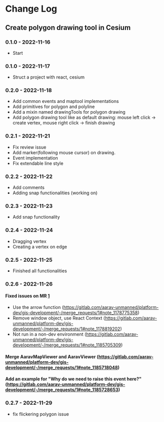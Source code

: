 # Change Log

## Create polygon drawing tool in Cesium

### 0.1.0 - 2022-11-16

- Start

### 0.1.0 - 2022-11-17

- Struct a project with react, cesium

### 0.2.0 - 2022-11-18

- Add common events and maptool implementations
- Add primitives for polygon and polyline
- Add a mixin named drawingTools for polygon drawing
- Add polygon drawing tool like as default drawing: mouse left click -> create vertex, mouse right click -> finish drawing

### 0.2.1 - 2022-11-21

- Fix review issue
- Add marker(following mouse cursor) on drawing.
- Event implementation
- Fix extendable line style

### 0.2.2 - 2022-11-22

- Add comments
- Adding snap functionalities (working on)

### 0.2.3 - 2022-11-23

- Add snap functionality

### 0.2.4 - 2022-11-24

- Dragging vertex
- Creating a vertex on edge

### 0.2.5 - 2022-11-25

- Finished all functionalities

### 0.2.6 - 2022-11-26

#### Fixed issues on MR [1](https://gitlab.com/aarav-unmanned/platform-dev/gis-development/-/merge_requests/1)

- Use the arrow function (https://gitlab.com/aarav-unmanned/platform-dev/gis-development/-/merge_requests/1#note_1178775358)
- Remove window object, use React Context (https://gitlab.com/aarav-unmanned/platform-dev/gis-development/-/merge_requests/1#note_1178819202)
- Not run in a non-dev environment (https://gitlab.com/aarav-unmanned/platform-dev/gis-development/-/merge_requests/1#note_1185705309)

#### Merge AaravMapViewer and AaravViewer (https://gitlab.com/aarav-unmanned/platform-dev/gis-development/-/merge_requests/1#note_1185718048)

#### Add an example for "Why do we need to raise this event here?" (https://gitlab.com/aarav-unmanned/platform-dev/gis-development/-/merge_requests/1#note_1185728653)

### 0.2.7 - 2022-11-29

- fix flickering polygon issue
